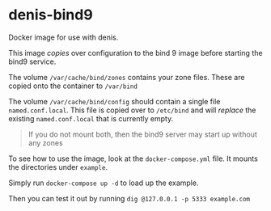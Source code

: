 # denis-bind9
Docker image for use with denis.

This image _copies_ over configuration to the bind 9 image before starting the bind9 service.

The volume `/var/cache/bind/zones` contains your zone files.  These are copied onto the container to `/var/bind`

The volume `/var/cache/bind/config` should contain a single file `named.conf.local`.  This file is copied over to `/etc/bind` and will _replace_ the existing `named.conf.local` that is currently empty.  

> If you do not mount both, then the bind9 server may start up without any zones

To see how to use the image, look at the `docker-compose.yml` file.  It mounts the directories under `example`.

Simply run `docker-compose up -d` to load up the example.

Then you can test it out by running `dig @127.0.0.1 -p 5333 example.com`

